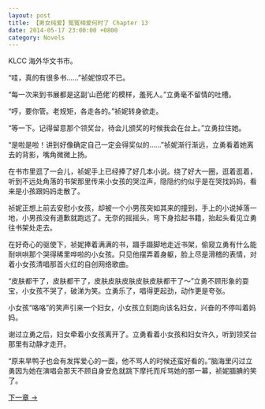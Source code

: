 ```yaml
---
layout: post
title: 【男女纯爱】冤冤相爱何时了 Chapter 13
date: 2014-05-17 23:00:00 +0800
category: Novels
---
```

KLCC 海外华文书市。

“哇，真的有很多书……”祯妮惊叹不已。

“每一次来到书展都是这副‘山芭佬’的模样，羞死人。”立勇毫不留情的吐槽。

“哼，要你管。老规矩，各走各的。”祯妮转身欲走。

“等一下。记得留意那个领奖台，待会儿颁奖的时候我会在台上。”立勇拉住她。

“是啦是啦！讲到好像确定自己一定会得奖似的……”祯妮渐行渐远，立勇看着她离去的背影，嘴角微微上扬。

在书市里逛了一会儿，祯妮手上已经捧了好几本小说。绕了好大一圈，逛着逛着，听到不远处角落的书架那里传来小女孩的哭泣声，隐隐约约似乎是在哭找妈妈，看来是小孩跟妈妈走散了。

祯妮正想上前去安慰小女孩，却被一个小男孩突如其来的撞到，手上的小说掉落一地，小男孩没有道歉就跑远了。无奈的摇摇头，弯下身拾起书籍，抬起头看见立勇往书架处走去。

在好奇心的驱使下，祯妮捧着满满的书，蹑手蹑脚地走近书架，偷窥立勇有什么能耐哄哄那个哭得稀里哗啦的小女孩。只见他摆弄着身躯，脸上尽是滑稽的表情，对着小女孩清唱那首火红的自创网络歌曲。

“皮肤都干了，皮肤都干了，皮肤皮肤皮肤皮肤皮肤都干了～”立勇不顾形象的耍宝，小女孩不哭了，破涕为笑。立勇乐了，唱得更起劲，动作更是夸张。

小女孩“咯咯”的笑声引来一个妇女，小女孩立刻跑向该名妇女，兴奋的不停叫着妈妈。

谢过立勇之后，妇女牵着小女孩离开了。立勇看着小女孩和妇女许久，听到领奖台那里有动静才走开。

“原来旱鸭子也会有发挥爱心的一面，他不骂人的时候还蛮好看的。”脑海里闪过立勇因为她在演唱会那天不顾自身安危就跳下摩托而斥骂她的那一幕，祯妮腼腆的笑了。

[下一章 →](/novels/2014/05/18/the-sins-of-love-14.html)
